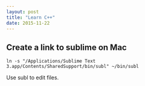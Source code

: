 ```yaml
---
layout: post
title: "Learn C++"
date: 2015-11-22
---
```



## Create a link to sublime on Mac
```
ln -s "/Applications/Sublime Text 3.app/Contents/SharedSupport/bin/subl" ~/bin/subl
```
Use subl to edit files.